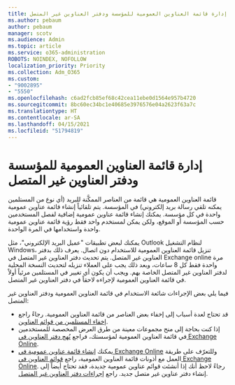 ```yaml
---
title: إدارة قائمة العناوين العمومية للمؤسسة ودفتر العناوين غير المتصل
ms.author: pebaum
author: pebaum
manager: scotv
ms.audience: Admin
ms.topic: article
ms.service: o365-administration
ROBOTS: NOINDEX, NOFOLLOW
localization_priority: Priority
ms.collection: Adm_O365
ms.custom:
- "9002895"
- "5550"
ms.openlocfilehash: c6ad2fcb85ef68c42cea11ebe0d1564e957b4720
ms.sourcegitcommit: 8bc60ec34bc1e40685e3976576e04a2623f63a7c
ms.translationtype: HT
ms.contentlocale: ar-SA
ms.lasthandoff: 04/15/2021
ms.locfileid: "51794819"
---
```

# <a name="managing-organization-global-address-list-gal-and-offline-address-book-oab"></a>إدارة قائمة العناوين العمومية للمؤسسة ودفتر العناوين غير المتصل

قائمة العناوين العمومية هي قائمة من العناصر الممكَّنة للبريد (أي نوع من المستلمين يمكنه تلقي رسالة بريد إلكتروني) في المؤسسة. يتم تلقائياً إنشاء قائمة عناوين عمومية واحدة في كل مؤسسة. يمكنك إنشاء قائمة عناوين عمومية إضافية لفصل المستخدمين حسب المؤسسة أو الموقع، ولكن يمكن لمستخدم واحد فقط رؤية قائمة عناوين عمومية واحدة واستخدامها في المرة الواحدة.

يمكنك لبعض تطبيقات "عميل البريد الإلكتروني"، مثل Outlook لنظام التشغيل Windows، تنزيل قائمة العناوين العمومية للاستخدام دون اتصال. يعرف ذلك بدفتر العناوين غير المتصل. يتم تحديث دفتر العناوين غير المتصل في Exchange online مرة واحدة فقط كل 8 ساعات، وبعد ذلك يجب على العملاء تنزيله لتحديث النسخة المحلية لدفتر العناوين غير المتصل الخاصة بهم. ويجب أن يكون أي تغيير في المستلمين مرئياً أولاً في قائمة العناوين العمومية لإجراءه لاحقاً في دفتر العناوين غير المتصل.

فيما يلي بعض الإجراءات شائعة الاستخدام في قائمة العناوين العمومية ودفتر العناوين غير المتصل:

- قد تحتاج لعدة أسباب إلى إخفاء بعض العناصر من قائمة العناوين العمومية. رجاءً راجع [إخفاء المستلمين من قوائم العناوين](https://docs.microsoft.com/exchange/address-books/address-lists/manage-address-lists#hide-recipients-from-address-lists).
- إذا كنت بحاجة إلى منح مجموعات معينة من طرق العرض المخصصة للمستخدمين في قائمة العناوين العمومية لمؤسستك، فراجع [نُهج دفتر العناوين في Exchange Online](https://docs.microsoft.com/exchange/address-books/address-book-policies/address-book-policies).
- يمكنك [إنشاء قائمة عناوين عمومية في Exchange Online](https://docs.microsoft.com/exchange/address-books/address-lists/create-global-address-list) وللتعرّف على طريقة العمل مع أذونات قائمة العناوين العمومية، راجع [قوائم العناوين في Exchange Online](https://docs.microsoft.com/exchange/address-books/address-lists/address-lists). رجاءً لاحظ أنك إذا أنشئت قوائم عناوين عمومية جديدة، فقد تحتاج أيضاً إلى إنشاء دفتر عناوين غير متصل جديد. راجع [إجراءات دفتر العناوين غير المتصل](https://docs.microsoft.com/exchange/address-books/offline-address-books/offline-address-book-procedures).
